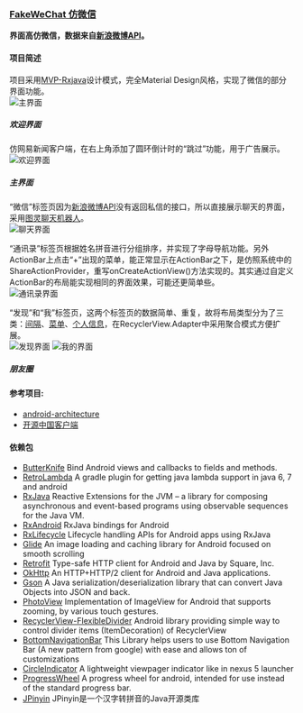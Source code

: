 ### [FakeWeChat 仿微信](http://git.oschina.net/csumissu/FakeWeChat) ###
**界面高仿微信，数据来自[新浪微博API](http://open.weibo.com/wiki/%E5%BE%AE%E5%8D%9AAPI)。**

#### 项目简述 ####
项目采用[MVP-Rxjava](https://github.com/googlesamples/android-architecture/tree/dev-todo-mvp-rxjava/)设计模式，完全Material Design风格，实现了微信的部分界面功能。  
![主界面](http://git.oschina.net/uploads/images/2016/0706/184449_0deed53d_17571.gif "主界面")

##### 欢迎界面 #####
仿网易新闻客户端，在右上角添加了圆环倒计时的“跳过”功能，用于广告展示。    
![欢迎界面](http://git.oschina.net/uploads/images/2016/0706/184421_9530119e_17571.png "欢迎界面")

##### 主界面 #####
“微信”标签页因为[新浪微博API](http://open.weibo.com/wiki/%E5%BE%AE%E5%8D%9AAPI)没有返回私信的接口，所以直接展示聊天的界面，采用[图灵聊天机器人](http://www.tuling123.com/)。  
![聊天界面](http://git.oschina.net/uploads/images/2016/0706/184501_1b4355b2_17571.png "聊天界面")

“通讯录”标签页根据姓名拼音进行分组排序，并实现了字母导航功能。另外ActionBar上点击“+”出现的菜单，能正常显示在ActionBar之下，是仿照系统中的ShareActionProvider，重写onCreateActionView()方法实现的。其实通过自定义ActionBar的布局能实现相同的界面效果，可能还更简单些。    
![通讯录界面](http://git.oschina.net/uploads/images/2016/0706/184515_0fc89b3c_17571.gif "通讯录界面")

“发现”和“我”标签页，这两个标签页的数据简单、重复，故将布局类型分为了三类：[间隔](http://git.oschina.net/csumissu/FakeWeChat/blob/master/app/src/main/java/csumissu/fakewechat/common/TileGapDelegate.java)、[菜单](http://git.oschina.net/csumissu/FakeWeChat/blob/master/app/src/main/java/csumissu/fakewechat/common/TileMenuDelegate.java)、[个人信息](http://git.oschina.net/csumissu/FakeWeChat/blob/master/app/src/main/java/csumissu/fakewechat/common/TileInfoDelegate.java)，在RecyclerView.Adapter中采用聚合模式方便扩展。  
![发现界面](http://git.oschina.net/uploads/images/2016/0706/184528_af2972d0_17571.png "发现界面")
![我的界面](http://git.oschina.net/uploads/images/2016/0706/184539_02bcda1c_17571.png "我的界面")



##### 朋友圈 #####



#### 参考项目:
* [android-architecture]( https://github.com/googlesamples/android-architecture)
* [开源中国客户端](http://git.oschina.net/oschina/android-ap)

#### 依赖包
* [ButterKnife](https://github.com/JakeWharton/butterknife)    Bind Android views and callbacks to fields and methods.
* [RetroLambda](https://github.com/evant/gradle-retrolambda)    A gradle plugin for getting java lambda support in java 6, 7 and android
* [RxJava](https://github.com/ReactiveX/RxJava)    Reactive Extensions for the JVM – a library for composing asynchronous and event-based programs using observable sequences for the Java VM.
* [RxAndroid](https://github.com/ReactiveX/RxAndroid)    RxJava bindings for Android
* [RxLifecycle](https://github.com/trello/RxLifecycle)    Lifecycle handling APIs for Android apps using RxJava
* [Glide](https://github.com/bumptech/glide)    An image loading and caching library for Android focused on smooth scrolling
* [Retrofit](https://github.com/square/retrofit)    Type-safe HTTP client for Android and Java by Square, Inc.
* [OkHttp](https://github.com/square/okhttp)    An HTTP+HTTP/2 client for Android and Java applications.
* [Gson](https://github.com/google/gson)    A Java serialization/deserialization library that can convert Java Objects into JSON and back.
* [PhotoView](https://github.com/chrisbanes/PhotoView)    Implementation of ImageView for Android that supports zooming, by various touch gestures.
* [RecyclerView-FlexibleDivider](https://github.com/yqritc/RecyclerView-FlexibleDivider)    Android library providing simple way to control divider items (ItemDecoration) of RecyclerView
* [BottomNavigationBar](https://github.com/Ashok-Varma/BottomNavigation)    This Library helps users to use Bottom Navigation Bar (A new pattern from google) with ease and allows ton of customizations
* [CircleIndicator](https://github.com/ongakuer/CircleIndicator)    A lightweight viewpager indicator like in nexus 5 launcher
* [ProgressWheel](https://github.com/Todd-Davies/ProgressWheel)    A progress wheel for android, intended for use instead of the standard progress bar.
* [JPinyin](https://github.com/stuxuhai/jpinyin)    JPinyin是一个汉字转拼音的Java开源类库